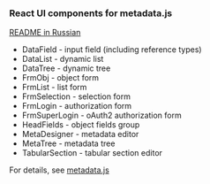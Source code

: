 ### React UI components for metadata.js

[README in Russian](README.md)

- DataField - input field (including reference types)
- DataList - dynamic list
- DataTree - dynamic tree
- FrmObj - object form
- FrmList - list form
- FrmSelection - selection form
- FrmLogin - authorization form
- FrmSuperLogin - oAuth2 authorization form
- HeadFields - object fields group
- MetaDesigner - metadata editor
- MetaTree - metadata tree
- TabularSection - tabular section editor

For details, see [metadata.js](https://github.com/oknosoft/metadata.js)
